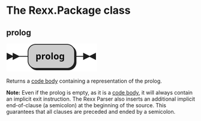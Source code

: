 # The Rexx.Package class

## prolog

![Syntax diagram for the prolog method of the Rexx.Package class](../img/Rexx.Package.prolog.svg)

Returns a [code body](Code.Body.md) containing a representation of the prolog.

__Note:__ Even if the prolog is empty, as it is a [code body](Code.Body.md), it will always contain
an implicit exit instruction. The Rexx Parser also inserts an additional implicit end-of-clause (a
semicolon) at the beginning of the source. This guarantees that all clauses are preceded and
ended by a semicolon.
